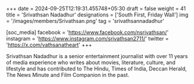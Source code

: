 +++
date = 2024-09-25T12:19:31.455748+05:30
draft = false
weight = 41
title = 'Srivathsan Nadadhur'
designations = ['South First, Friday Wall']
img = '/images/members/Srivathsan.png'
tag = 'srivathsannadadhur'

[soc_media]
facebook = 'https://www.facebook.com/nsrivathsan/'
instagram = 'https://www.instagram.com/srivathsan2711/'
twitter = 'https://x.com/vathsanatheart'
+++

Srivathsan Nadadhur is a senior entertainment journalist with over 11 years of media experience who writes about movies, literature, culture, and lifestyle and has contributed to The Hindu, Times of India, Deccan Herald, The News Minute and Film Companion in the past.
